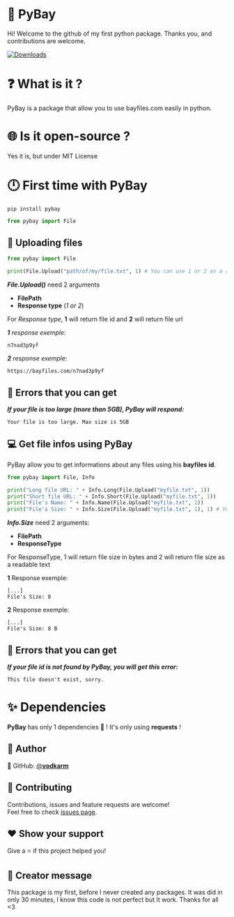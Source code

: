 # 🥳 PyBay

Hi! Welcome to the github of my first python package.
Thanks you, and contributions are welcome.

[![Downloads](https://pepy.tech/badge/pybay)](https://pepy.tech/project/pybay)


# ❓ What is it ?

PyBay is a package that allow you to use bayfiles.com easily in python.

# 🌐 Is it open-source ?

Yes it is, but under MIT License 

# 🕛 First time with PyBay
```
pip install pybay
```

```py
from pybay import File
```

## 🌹 Uploading files

```py
from pybay import File

print(File.Upload("path/of/my/file.txt", 1) # You can use 1 or 2 as a response parameter (more below...)
```
_**File.Upload()**_ need 2 arguments 
 - **FilePath**
 - **Response type** (_1 or 2_)

For _Response type_, **1** will return file id and **2** will return file url

_**1** response exemple_:
```
n7nad3p9yf
```
_**2** response exemple_:
```
https://bayfiles.com/n7nad3p9yf
```

## 📛 Errors that you can get

***If your file is too large (more than 5GB), PyBay will respond:***

```
Your file is too large. Max size is 5GB
```

## 💻 Get file infos using PyBay

PyBay allow you to get informations about any files using his **bayfiles id**.

```py
from pybay import File, Info

print("Long file URL: " + Info.Long(File.Upload("myfile.txt", 1))
print("Short file URL: " + Info.Short(File.Upload("myfile.txt", 1))
print("File's Name: " + Info.Name(File.Upload("myfile.txt", 1))
print("File's Size: " + Info.Size(File.Upload("myfile.txt", 1), 1) # You can use 1 or 2 as a response argument
```
***Info.Size*** need 2 arguments:
 - **FilePath**
 - **ResponseType**

For ResponseType, 1 will return file size in bytes and 2 will return file size as a readable text

**1** Response exemple:
```
[...]
File's Size: 8
```
**2** Response exemple:
```
[...]
File's Size: 8 B
```
## 📛 Errors that you can get

***If your file id is not found by PyBay, you will get this error:***

```
This file doesn't exist, sorry.
```


# ✨ Dependencies

**PyBay** has only 1 dependencies 🥳 !
It's only using **requests** !


## 👤 Author

👤 GitHub: [@**vodkarm**](https://github.com/vodkarm)


## 🤝 Contributing

Contributions, issues and feature requests are welcome!<br />Feel free to check [issues page](https://github.com/vodkarm/pybay/issues).

## ❤ Show your support

Give a ⭐️ if this project helped you!

## 🤔 Creator message

This package is my first, before I never created any packages.
It was did in only 30 minutes, I know this code is not perfect but It work.
Thanks for all <3
